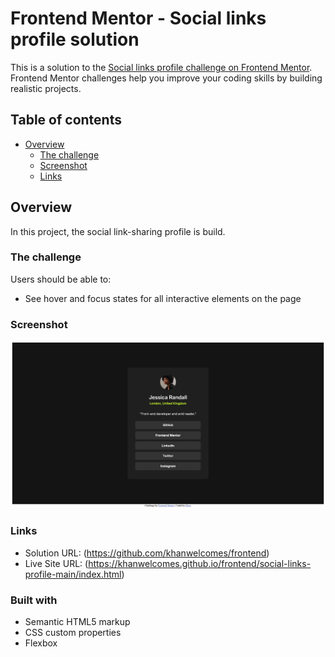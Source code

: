 # Frontend Mentor - Social links profile solution

This is a solution to the [Social links profile challenge on Frontend Mentor](https://www.frontendmentor.io/challenges/social-links-profile-UG32l9m6dQ). Frontend Mentor challenges help you improve your coding skills by building realistic projects. 

## Table of contents

- [Overview](#overview)
  - [The challenge](#the-challenge)
  - [Screenshot](#screenshot)
  - [Links](#links)

## Overview
In this project, the social link-sharing profile is build.
### The challenge

Users should be able to:

- See hover and focus states for all interactive elements on the page

### Screenshot

![](./assets/images/screenshot.png)

### Links

- Solution URL: (https://github.com/khanwelcomes/frontend)
- Live Site URL: (https://khanwelcomes.github.io/frontend/social-links-profile-main/index.html)


### Built with

- Semantic HTML5 markup
- CSS custom properties
- Flexbox
